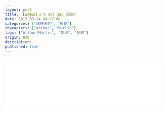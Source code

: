```yaml
---
layout: post
title: 【亚梅亚】I'm not gay（视频）
date: 2015-03-14 04:27:00
categories: ["梅林传奇", "视频"]
characters: ["Arthur", "Merlin"]
tags: ["Arthur/Merlin", "亚梅", "视频"]
origin: B站
description: 
published: true
---
```


<br>
<iframe width="100%" src="//player.bilibili.com/player.html?aid=2108210&bvid=BV1Cs411S748&cid=3270783&page=1" scrolling="no" border="0" frameborder="no" framespacing="0" allowfullscreen="true"> </iframe>

